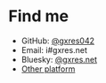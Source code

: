 # Find me

- GitHub: [@gxres042](https://github.com/gxres042)
- Email: i#gxres.net
- Bluesky: [@gxres.net](https://bsky.app/profile/gxres.net)
- [Other platform](https://library.gxres.net/find-me)